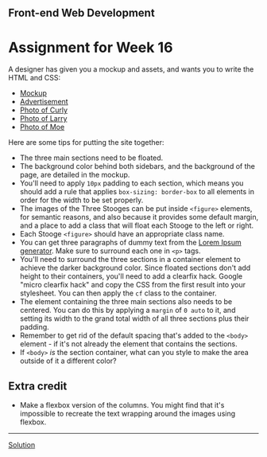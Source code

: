 ## Front-end Web Development
# Assignment for Week 16

A designer has given you a mockup and assets, and wants you to write the HTML and CSS:

*   [Mockup](http://jeffreyatw.github.io/fwd/series9/class16/assignment/mockup.png)
*   [Advertisement](http://jeffreyatw.github.io/fwd/series9/class16/assignment/ad.gif)
*   [Photo of Curly](http://jeffreyatw.github.io/fwd/series9/class16/assignment/curly.jpg)
*   [Photo of Larry](http://jeffreyatw.github.io/fwd/series9/class16/assignment/larry.jpg)
*   [Photo of Moe](http://jeffreyatw.github.io/fwd/series9/class16/assignment/moe.jpg)

Here are some tips for putting the site together:

*   The three main sections need to be floated.
*   The background color behind both sidebars, and the background of the page, are detailed in the mockup.
*   You'll need to apply `10px` padding to each section, which means you should add a rule that applies `box-sizing: border-box` to all elements in order for the width to be set properly.
*   The images of the Three Stooges can be put inside `<figure>` elements, for semantic reasons, and also because it provides some default margin, and a place to add a class that will float each Stooge to the left or right.
*   Each Stooge `<figure>` should have an appropriate class name.
*   You can get three paragraphs of dummy text from the [Lorem Ipsum generator](http://lipsum.com/feed/html). Make sure to surround each one in `<p>` tags.
*   You'll need to surround the three sections in a container element to achieve the darker background color. Since floated sections don't add height to their containers, you'll need to add a clearfix hack. Google "micro clearfix hack" and copy the CSS from the first result into your stylesheet. You can then apply the `cf` class to the container.
*   The element containing the three main sections also needs to be centered. You can do this by applying a `margin` of `0 auto` to it, and setting its width to the grand total width of all three sections plus their padding.
*   Remember to get rid of the default spacing that's added to the `<body>` element - if it's not already the element that contains the sections.
*   If `<body>` _is_ the section container, what can you style to make the area outside of it a different color?

## Extra credit

*  Make a flexbox version of the columns. You might find that it's impossible to recreate the text wrapping around the images using flexbox.

* * *

[Solution](http://jeffreyatw.github.io/fwd/series9/class16/solution/)